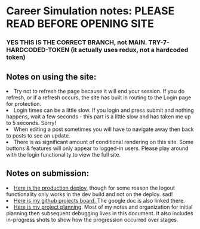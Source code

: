 <h1>Career Simulation notes: PLEASE READ BEFORE OPENING SITE </h1>

<h3>YES THIS IS THE CORRECT BRANCH, not MAIN. TRY-7-HARDCODED-TOKEN (it actually uses redux, not a hardcoded token)</h3>

<h2>Notes on using the site: </h2>
<li>Try not to refresh the page because it will end your session. If you do refresh, or if a refresh occurs, the site has built in routing to the Login page for protection.</li>
<li>Login times can be a little slow. If you login and press submit and nothing happens, wait a few seconds - this part is a little slow and has taken me up to 5 seconds. Sorry!</li>
<li>When editing a post sometimes you will have to navigate away then back to posts to see an update.</li>
<li>There is as significant amount of conditional rendering on this site. Some buttons & features will only appear to logged-in users. Please play around with the login functionality to view the full site.</li>

<h2>Notes on submission:</h2>
<li><a href="https://64e458ef2450fe2cf1e60a62--cozy-scone-5d65e9.netlify.app/" target="_blank">Here is the production deploy</a>, though for some reason the logout functionality only works in the dev build and not on the deploy. sad! </li>
<li><a href="https://github.com/users/echeng0123/projects/4/views/1" target="_blank">Here is my github projects board. </a>The google doc is also linked there. </li>
<li><a href="https://docs.google.com/presentation/d/1cFZn-sg7v4uiLfzGR-GF50r1z4-TmhXdpr1oT_gV_ys/edit#slide=id.p" target="_blank">Here is my project planning</a>. Most of my notes and organization for initial planning then subsequent debugging lives in this document. It also includes in-progress shots to show how the progression occurred over stages. </li>

